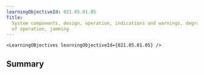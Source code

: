 ```yaml
---
learningObjectiveId: 021.05.01.05
Title:
  System components, design, operation, indications and warnings, degraded modes
  of operation, jamming
---
```


```tsx eval
<LearningOBjectives learningObjectiveId={021.05.01.05} />
```

## Summary

